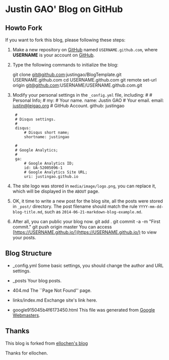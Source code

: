 # Justin GAO' Blog on GitHub


## Howto Fork
If you want to fork this blog, please following these steps:
1. Make a new repository on [GitHub][github.com] named `USERNAME.github.com`, where **USERNAME** is your account on [GitHub][github.com].
2. Type the following commands to initialize the blog:

    git clone git@github.com:justingao/BlogTemplate.git USERNAME.github.com
    cd USERNAME.github.com
    git remote set-url origin git@github.com:USERNAME/USERNAME.github.com.git
3. Modify your personal settings in the `_config.yml` file, including: 
        #
        # Personal Info;
        #
        my:
            # Your name.
            name: Justin GAO
            # Your email.
            email: justin@leigao.org
            # GitHub Account.
            github: justingao
        
        #
        # Disqus settings.
        #
        disqus:
            # Disqus short name;
            shortname: justingao
        
        #
        # Google Analytics;
        #
        ga:
            # Google Analytics ID;
            id: UA-52005096-1
            # Google Analytics Site URL;
            uri: justingao.github.io
4. The site logo was stored in `media/image/logo.png`, you can replace it, which will be displayed in the `ABOUT` page.
5. OK, it time to write a new post for the blog site, all the posts were stored in `_post/` directory. The post filename should match the rule `YYYY-mm-dd-blog-title.md`, such as `2014-06-21-markdown-blog-example.md`.
6. After all, you can public your blog now.
    git add .
    git commit -a -m "First commit."
    git push origin master
You can access [https://USERNAME.github.io/](https://USERNAME.github.io/) to view your posts.


## Blog Structure
- \_config.yml
    Some basic settings, you should change the author and URL settings.

- \_posts
    Your blog posts.

- 404.md
    The ``Page Not Found'' page.

- links/index.md
    Exchange site's link here.

- google915045b4f6173450.html
    This file was generated from [Google Webmasters][google webmaster].


## Thanks

This blog is forked from [ellochen's blog](https://github.com/ellochen/ellochen.github.com)

Thanks for ellochen.



[github.com]:https://github.com/
[google webmaster]:https://www.google.com/webmasters/
